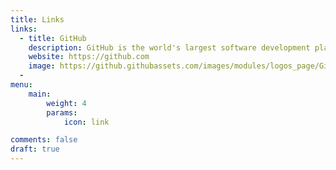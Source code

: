 ```yaml
---
title: Links
links:
  - title: GitHub
    description: GitHub is the world's largest software development platform.
    website: https://github.com
    image: https://github.githubassets.com/images/modules/logos_page/GitHub-Mark.png
  - 
menu:
    main: 
        weight: 4
        params:
            icon: link

comments: false
draft: true
---
```

